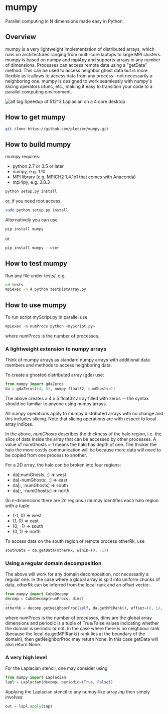 # mumpy
Parallel computing in N dimensions made easy in Python

## Overview

mumpy is a very lightweight implementation of distributed arrays,
which runs on architectures ranging from multi-core laptops to large
MPI clusters.  mumpy is based on numpy and mpi4py and supports arrays in
any number of dimensions. Processes can access remote data using a "getData" 
method. This can be used to access neighbor ghost data but is more 
flexible as it allows to access data from any process--not necessarily
a neighboring one. mumpy is designed to work seamlessly with numpy's 
slicing operators ufunc, etc., making it easy to transition your code
to a parallel computing environment.

![alt tag](https://raw.githubusercontent.com/pletzer/mumpy/master/pictures/exLaplacian3d.png)
Speedup of 512^3 Laplacian on a 4 core desktop

## How to get mumpy

```bash
git clone https://github.com/pletzer/mumpy.git
```

## How to build mumpy

mumpy requires:

 * python 2.7 or 3.5 or later
 * numpy, e.g. 1.10
 * MPI library (e.g. MPICH2 1.4.1p1 that comes with Anaconda)
 * mpi4py, e.g. 3.0.3


```bash
python setup.py install
```

or, if you need root access,

```bash
sudo python setup.py install
```

Alternatively you can use 
```python 
pip install mumpy
```

or

```python 
pip install mumpy --user
```

## How to test mumpy

Run any file under tests/, e.g.

```bash
cd tests
mpiexec -n 4 python testDistArray.py
```

## How to use mumpy

To run script myScript.py in parallel use

```python
mpiexec -n numProcs python <myScript.py>
```

where numProcs is the number of processes.

### A lightweight extension to numpy arrays

Think of mumpy arrays as standard numpy arrays with additional data members and methods to access neighboring data. 

To create a ghosted distributed array (gda) use:

```python
from mumpy import gdaZeros
da = gdaZeros((4, 5), numpy.float32, numGhosts=1)
```

The above creates a 4 x 5 float32 array filled with zeros -- the syntax should be familiar to anyone using 
numpy arrays. 

All numpy operations apply to mumpy distributed arrays with no change and this includes slicing. 
Note that slicing operations are with respect to local array indices.

In the above, _numGhosts_ describes the thickness of the halo region, i.e. the slice of 
data inside the array that can be accessed by other processes. A value of numGhosts = 1 means 
the halo has depth of one. The thicker the halo the more costly communication will be because 
more data will need to be copied 
from one process to another.

For a 2D array, the halo can be broken into four regions: 

 * da[:numGhosts, :] => west
 * da[-numGhosts:, :] => east
 * da[:, :numGhosts] => south
 * da[:, -numGhosts:] => north

(In n-dimensions there are 2n regions.) mumpy identifies each halo region
 with a tuple: 

  * (-1, 0) => west
  * (1, 0) => east
  * (0, -1) => south
  * (0, 1) => north

To access data on the south region of remote process otherRk, use
```python
southData = da.getData(otherRk, winID=(0, -1))
```

### Using a regular domain decomposition

The above will work for any domain decomposition, not necessarily a regular one. In the case where a global array is split into
uniform chunks of data, otherRk can be inferred from the local rank and an offset vector:

```python
from mumpy import CubeDecomp
decomp = CubeDecomp(numProcs, dims)
...
otherRk = decomp.getNeighborProc(self, da.getMPIRank(), offset=(0, 1), periodic=(True, False))
```

where numProcs is the number of processes, dims are the global array dimensions and periodic is a tuple of 
True/False values indicating whether the domain is periodic or not. In the case where there is no neighbour rank (because the
local da.getMPIRank() rank lies at the boundary of the domain), then getNeighborProc may return None. In this case getData will also return None. 

### A very high level

For the Laplacian stencil, one may consider using 

```python
from mumpy import Laplacian
lapl = Laplacian(decomp, periodic=(True, False))
```

Applying the Laplacian stencil to any numpy-like array _inp_ then simply involves:
```python
out = lapl.apply(inp)
```
